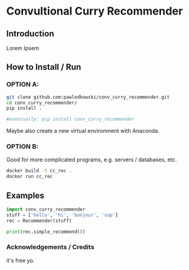 # Convultional Curry Recommender

## Introduction

Lorem Ipsem

## How to Install / Run

### OPTION A:

```bash
git clone github.com:pawlodkowski/conv_curry_recommender.git
cd conv_curry_recommender/
pip install .

#eventually: pip install conv_curry_recommender
```

Maybe also create a new virtual environment with Anaconda.

### OPTION B:

Good for more complicated programs, e.g. servers / databases, etc.

```bash
docker build -t cc_rec .
docker run cc_rec
```

## Examples

```python
import conv_curry_recommender
stuff = ['hello', 'hi', 'bonjour', 'sup']
rec = Recommender(stuff)

print(rec.simple_recommend())

```

### Acknowledgements / Credits

it's free yo.
